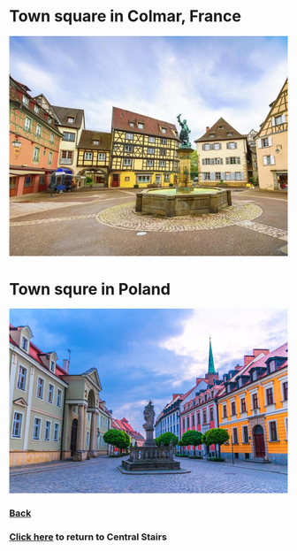 # Town square in Colmar, France
![Colmar](colmar-france.jpeg)

# Town squre in Poland
![Poland](poland-town.jpeg)

### [Back]()
### [Click here]() to return to Central Stairs
